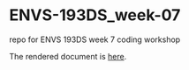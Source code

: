 # ENVS-193DS_week-07
repo for ENVS 193DS week 7 coding workshop  

The rendered document is [here](https://an-bui.github.io/ENVS-193DS_week-07/code/workshop-code.html).
